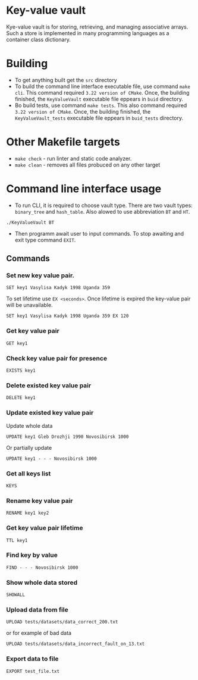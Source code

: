 # Key-value vault

Kye-value vault is for storing, retrieving, and managing associative arrays. Such a store is implemented in many programming languages as a container class dictionary.

# Building

- To get anything built get the `src` directory
- To build the command line interface executable file, use command `make cli`. This command required `3.22 version of CMake`. Once, the building finished, the `KeyValueVault` executable file eppears in `buid` directory.
- Bo build tests, use command `make tests`. This also command required `3.22 version of CMake`. Once, the building finished, the `KeyValueVault_tests` executable file eppears in `buid_tests` directory.


# Other Makefile targets

- `make check` - run linter and static code analyzer.
- `make clean` - removes all files probuced on any other target

# Command line interface usage

- To run CLI, it is required to choose vault type. There are two vault types: `binary_tree` and `hash_table`. Also alowed to use abbreviation `BT` and `HT`.
```
./KeyValueVault BT
```
- Then programm await user to input commands. To stop awaiting and exit type command `EXIT`.

## Commands
### Set new key value pair.
```
SET key1 Vasylisa Kadyk 1998 Uganda 359
```
To set lifetime use `EX <seconds>`. Once lifetime is expired the key-value pair will be unavailable.
```
SET key1 Vasylisa Kadyk 1998 Uganda 359 EX 120
```
### Get key value pair
```
GET key1
```
### Check key value pair for presence
```
EXISTS key1
```
### Delete existed key value pair
```
DELETE key1
```
### Update existed key value pair
Update whole data
```
UPDATE key1 Gleb Drozhji 1990 Novosibirsk 1000
```
Or partially update
```
UPDATE key1 - - - Novosibirsk 1000
```
### Get all keys list
```
KEYS
```
### Rename key value pair
```
RENAME key1 key2
```
### Get key value pair lifetime
```
TTL key1
```
### Find key by value
```
FIND - - - Novosibirsk 1000
```
### Show whole data stored
```
SHOWALL
```
### Upload data from file
```
UPLOAD tests/datasets/data_correct_200.txt
```
or for example of bad data
```
UPLOAD tests/datasets/data_incorrect_fault_on_13.txt
```
### Export data to file
```
EXPORT test_file.txt
```
